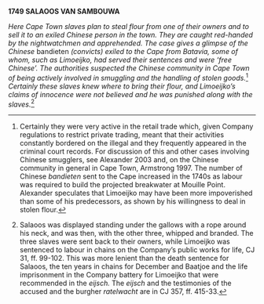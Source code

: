 **1749 SALAOOS VAN SAMBOUWA**

*Here Cape Town slaves plan to steal flour from one of their owners and
to sell it to an exiled Chinese person in the town. They are caught
red-handed by the nightwatchmen and apprehended. The case gives a
glimpse of the Chinese* bandieten *(convicts) exiled to the Cape from
Batavia, some of whom, such as Limoeijko, had served their sentences and
were ‘free Chinese’. The authorities suspected the Chinese community in
Cape Town of being actively involved in smuggling and the handling of
stolen goods.*[^1] *Certainly these slaves knew where to bring their
flour, and Limoeijko’s claims of innocence were not believed and he was
punished along with the slaves.*[^2]

[^1]: Certainly they were very active in the retail trade which, given
    Company regulations to restrict private trading, meant that their
    activities constantly bordered on the illegal and they frequently
    appeared in the criminal court records. For discussion of this and
    other cases involving Chinese smugglers, see Alexander 2003 and, on
    the Chinese community in general in Cape Town, Armstrong 1997. The
    number of Chinese *bandieten* sent to the Cape increased in the
    1740s as labour was required to build the projected breakwater at
    Mouille Point. Alexander speculates that Limoeijko may have been
    more impoverished than some of his predecessors, as shown by his
    willingness to deal in stolen flour.

[^2]: Salaoos was displayed standing under the gallows with a rope
    around his neck, and was then, with the other three, whipped and
    branded. The three slaves were sent back to their owners, while
    Limoeijko was sentenced to labour in chains on the Company’s public
    works for life, CJ 31, ff. 99-102. This was more lenient than the
    death sentence for Salaoos, the ten years in chains for December and
    Baatjoe and the life imprisonment in the Company battery for
    Limoeijko that were recommended in the *eijsch.* The *eijsch* and
    the testimonies of the accused and the burgher *ratelwacht* are in
    CJ 357, ff. 415-33.
